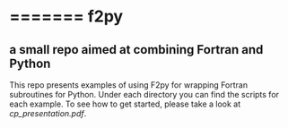 =======
f2py
=======

a small repo aimed at combining Fortran and Python
-------------

This repo presents examples of using F2py for wrapping Fortran subroutines for Python.
Under each directory you can find the scripts for each example. To see how to get started, please take a look at *cp_presentation.pdf*. 

